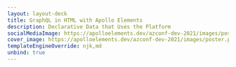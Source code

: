 ```yaml
---
layout: layout-deck
title: GraphQL in HTML with Apollo Elements
description: Declarative Data that Uses the Platform
socialMediaImage: https://apolloelements.dev/azconf-dev-2021/images/poster.png
cover_image: https://apolloelements.dev/azconf-dev-2021/images/poster.png
templateEngineOverride: njk,md
unbind: true
---
```

<div slot="progress" style="display: contents;">
  <sl-progress-bar id="slides-progress" indeterminate></sl-progress-bar>
</div>

<link data-helmet rel="stylesheet"
      href="https://fonts.googleapis.com/css2?family=Rubik&display=swap">

<link data-helmet rel="stylesheet"
      href="{{ '/decks/azconf-dev-2021/azconf-dev-2021.css' | asset | url }}"/>

<link data-helmet rel="stylesheet"
      href="{{ '/decks/azconf-dev-2021/azconf-styles.css' | asset | url }}"/>

<link data-helmet rel="stylesheet"
      href="https://cdn.jsdelivr.net/npm/@shoelace-style/shoelace@2.0.0-beta.55/dist/themes/dark.css">

<script data-helmet type="module"
        src="https://cdn.jsdelivr.net/npm/@shoelace-style/shoelace@2.0.0-beta.55/dist/shoelace.js"></script>

<script data-helmet type="module"
        src="{{ '/decks/azconf-dev-2021/slides-script.js' | asset | url }}"></script>
